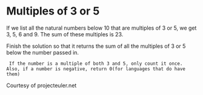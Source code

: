 # Multiples of 3 or 5

If we list all the natural numbers below 10 that are multiples of 3 or 5, we get 3, 5, 6 and 9. The sum of these multiples is 23.

Finish the solution so that it returns the sum of all the multiples of 3 or 5 below the number passed in.

```
 If the number is a multiple of both 3 and 5, only count it once. Also, if a number is negative, return 0(for languages that do have them)
```
Courtesy of projecteuler.net
